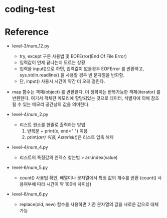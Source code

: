 # coding-test


# Reference

* level-3/num_12.py
    - try, except 구문 사용법 및 EOFError(End Of File Error)
    - 입력값이 언제 끝나는지 모르는 상황
    - 입력을 input()으로 하면, 입력값이 없을경우 EOFError 를 반환하고, sys.stdin.readline() 을 사용할 경우 빈 문자열을 반화함.
    - 단, input() 사용시 시간이 약간 더 오래 걸린다.

* map 함수는 객체(object) 를 반환한다. 더 정확히는 반복가능한 객체(iterator) 를 반환한다. 여기서 객체란 메모리에 할당되있는 것으로 데이터, 식별자에 의해 참조될 수 있는 메모리 공간상의 값을 의미한다.

* level-4/num_2.py
    - 리스트 원소를 한줄로 출력하는 방법
        1. 반복문 + print(x, end=" ") 이용
        2. print(*arr) 이용, Asterisk(*)은 리스트 압축 해제

* level-4/num_4.py
    - 리스트의 특정값의 인덱스 찾는법 > arr.index(value)

* level-6/num_5.py
    - count() 사용법 확인, 배열이나 문자열에서 특정 값의 개수를 반환 (count() 사용여부에 따라 시간이 약 100배 차이남)

* level-6/num_6.py
    - replace(old, new) 함수를 사용하면 기존 문자열의 값을 새로운 값으로 대체 가능